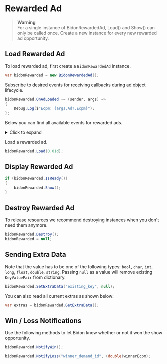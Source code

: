# Rewarded Ad

> **Warning**
> <br/>For a single instance of BidonRewardedAd, Load() and Show() can only be called once. Create a new instance for every new rewarded ad opportunity.

## Load Rewarded Ad

To load rewarded ad, first create a `BidonRewardedAd` instance.

```c#
var bidonRewarded = new BidonRewardedAd();
```

Subscribe to desired events for receiving callbacks during ad object lifecycle.

```c#
bidonRewarded.OnAdLoaded += (sender, args) =>
{
    Debug.Log($"Ecpm: {args.Ad?.Ecpm}");
};
```

Below you can find all available events for rewarded ads.

<details>
<summary>Click to expand</summary>
<p>

```c#
event EventHandler<BidonAdLoadedEventArgs> OnAdLoaded;
event EventHandler<BidonAdLoadFailedEventArgs> OnAdLoadFailed;
event EventHandler<BidonAdShownEventArgs> OnAdShown;
event EventHandler<BidonAdShowFailedEventArgs> OnAdShowFailed;
event EventHandler<BidonAdClickedEventArgs> OnAdClicked;
event EventHandler<BidonAdClosedEventArgs> OnAdClosed;
event EventHandler<BidonAdExpiredEventArgs> OnAdExpired;
event EventHandler<BidonAdRevenueReceivedEventArgs> OnAdRevenueReceived;
event EventHandler<BidonUserRewardedEventArgs> OnUserRewarded;
```

</p>
</details>

Load a rewarded ad.

```c#
bidonRewarded.Load(0.01d);
```

## Display Rewarded Ad

```c#
if (bidonRewarded.IsReady())
{
    bidonRewarded.Show();
}
```

## Destroy Rewarded Ad

To release resources we recommend destroying instances when you don't need them anymore.

```c#
bidonRewarded.Destroy();
bidonRewarded = null;
```

## Sending Extra Data

Note that the value has to be one of the following types: `bool`, `char`, `int`, `long`, `float`, `double`, `string`.
Passing `null` as a value will remove existing `KeyValuePair` from dictionary.

```c#
bidonRewarded.SetExtraData("existing_key", null);
```

You can also read all current extras as shown below:

```c#
var extras = bidonRewarded.GetExtraData();
```

## Win / Loss Notifications

Use the following methods to let Bidon know whether or not it won the show opportunity.

```c#
bidonRewarded.NotifyWin();
```

```c#
bidonRewarded.NotifyLoss("winner_demand_id", (double)winnerEcpm);
```
